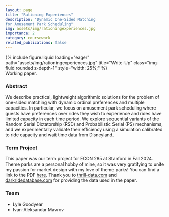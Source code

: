 ```yaml
---
layout: page
title: "Rationing Experiences"
description: "Dynamic One-Sided Matching
for Amusement Park Scheduling"
img: assets/img/rationingexperiences.jpg
importance: 2
category: coursework
related_publications: false
---
```


<div class="row">
    <div class="col-sm mt-3 mt-md-0">
        {% include figure.liquid loading="eager" path="assets/img/rationingexperiences.jpg" title="Write-Up" class="img-fluid rounded z-depth-1" style="width: 25%;" %}
    </div>
</div>
<div class="caption">
    Working paper.
</div>

### Abstract
We describe practical, lightweight algorithmic solutions for the problem of one-sided
matching with dynamic ordinal preferences and multiple capacities. In particular, we
focus on amusement park scheduling where guests have preferences over rides they
wish to experience and rides have limited capacity in each time period. We explore
sequential variants of the Random Serial Dictatorship (RSD) and Probabilistic Serial
(PS) mechanisms, and we experimentally validate their efficiency using a simulation
calibrated to ride capacity and wait time data from Disneyland.

### Term Project
This paper was our term project for ECON 285 at Stanford in Fall 2024. Theme parks are a personal hobby of mine, so it was very gratifying to unite my passion for market design with my love of theme parks! You can find a link to the PDF [here](https://lylegoodyear.com/assets/pdf/ECON_285_Final_Project.pdf). Thank you to [thrill-data.com](https://www.thrill-data.com/) and [darkridedatabase.com](https://darkridedatabase.com/) for providing the data used in the paper.

### Team
- Lyle Goodyear
- Ivan-Aleksandar Mavrov